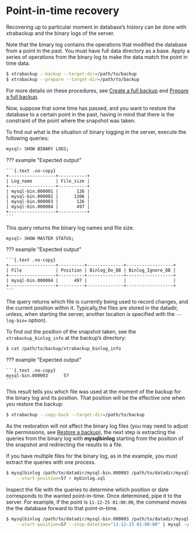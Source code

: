 # Point-in-time recovery

Recovering up to particular moment in database’s history can be done with
xtrabackup and the binary logs of the server.

Note that the binary log contains the operations that modified the database from
a point in the past. You must have full data directory as a base. Apply a series of operations from the binary log to make the data match the point in time data.

```{.bash data-prompt="$"}
$ xtrabackup --backup --target-dir=/path/to/backup
$ xtrabackup --prepare --target-dir=/path/to/backup
```

For more details on these procedures, see [Create a full backup] and [Prepare a full backup].

Now, suppose that some time has passed, and you want to restore the database to a
certain point in the past, having in mind that there is the constraint of the
point where the snapshot was taken.

To find out what is the situation of binary logging in the server, execute the
following queries:

```{.bash data-prompt="mysql>"}
mysql> SHOW BINARY LOGS;
```

??? example "Expected output"

    ```{.text .no-copy}
    +------------------+-----------+
    | Log_name         | File_size |
    +------------------+-----------+
    | mysql-bin.000001 |       126 |
    | mysql-bin.000002 |      1306 |
    | mysql-bin.000003 |       126 |
    | mysql-bin.000004 |       497 |
    +------------------+-----------+
    ```

This query returns the binary log names and file size.

```{.bash data-prompt="mysql>"}
mysql> SHOW MASTER STATUS;
```

??? example "Expected output"

    ```{.text .no-copy}
    +------------------+----------+--------------+------------------+
    | File             | Position | Binlog_Do_DB | Binlog_Ignore_DB |
    +------------------+----------+--------------+------------------+
    | mysql-bin.000004 |      497 |              |                  |
    +------------------+----------+--------------+------------------+
    ```

The query returns which file is currently being used to record changes, and the current
position within it. Typically,the files are stored in the datadir, unless, when starting the server, another location is specified with the
`--log-bin=` option).

To find out the position of the snapshot taken, see the
`xtrabackup_binlog_info` at the backup’s directory:

```{.bash data-prompt="$"}
$ cat /path/to/backup/xtrabackup_binlog_info
```

??? example "Expected output"

    ```{.text .no-copy}
    mysql-bin.000003      57
    ```

This result tells you which file was used at the moment of the backup for the binary
log and its position. That position will be the effective one when you restore
the backup:

```{.bash data-prompt="$"}
$ xtrabackup --copy-back --target-dir=/path/to/backup
```

As the restoration will not affect the binary log files (you may need to adjust
file permissions, see [Restore a backup]), the next step is
extracting the queries from the binary log with **mysqlbinlog** starting
from the position of the snapshot and redirecting the results to a file.

If you have multiple files for the binary log, as in the example, you
must extract the queries with one process.

```{.bash data-prompt="$"}
$ mysqlbinlog /path/to/datadir/mysql-bin.000003 /path/to/datadir/mysql-bin.000004 \
    --start-position=57 > mybinlog.sql
```

Inspect the file with the queries to determine which position or date
corresponds to the wanted point-in-time. Once determined, pipe it to the
server. For example, if the point is `11-12-25 01:00:00`, the command moves the the database forward to that point-in-time.

```{.bash data-prompt="$"}
$ mysqlbinlog /path/to/datadir/mysql-bin.000003 /path/to/datadir/mysql-bin.000004 \
    --start-position=57 --stop-datetime="11-12-25 01:00:00" | mysql -u root -p
```

[Create a full backup]: create-full-backup.md
[Prepare a full backup]: prepare-full-backup.md
[Restore a backup]: restore-a-backup.md